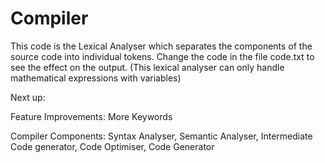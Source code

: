 # Compiler

This code is the Lexical Analyser which separates the components of the source code into individual tokens.
Change the code in the file code.txt to see the effect on the output. (This lexical analyser can only handle mathematical expressions with variables)

Next up:

  Feature Improvements:
    More Keywords

  Compiler Components:
    Syntax Analyser,
    Semantic Analyser,
    Intermediate Code generator,
    Code Optimiser,
    Code Generator
